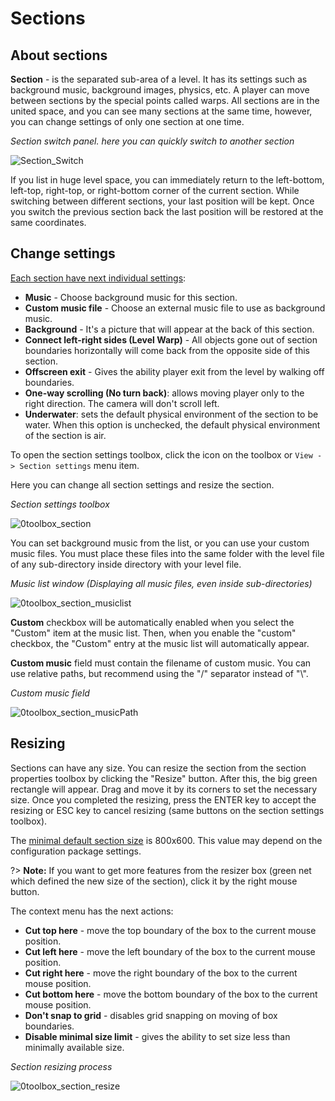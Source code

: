 # Sections

## About sections

**Section** - is the separated sub-area of a level. It has its settings such as background music, background images, physics, etc. A player can move between sections by the special points called warps. All sections are in the united space, and you can see many sections at the same time, however, you can change settings of only one section at one time.

_Section switch panel. here you can quickly switch to another section_

![Section_Switch](../screenshots/LevelEditing/Section_Switch.png ':no-zoom')

If you list in huge level space, you can immediately return to the left-bottom, left-top, right-top, or right-bottom corner of the current section. While switching between different sections, your last position will be kept. Оnce you switch the previous section back the last position will be restored at the same coordinates.

## Change settings

<u>Each section have next individual settings</u>:

- **Music** - Choose background music for this section.
- **Custom music file** - Choose an external music file to use as background music.
- **Background** - It's a picture that will appear at the back of this section.
- **Connect left-right sides (Level Warp)** - All objects gone out of section boundaries horizontally will come back from the opposite side of this section.
- **Offscreen exit** - Gives the ability player exit from the level by walking off boundaries.
- **One-way scrolling (No turn back)**: allows moving player only to the right direction. The camera will don't scroll left.
- **Underwater**: sets the default physical environment of the section to be water. When this option is unchecked, the default physical environment of the section is air.

To open the section settings toolbox, click the icon on the toolbox or `View -> Section settings` menu item.

Here you can change all section settings and resize the section.

_Section settings toolbox_

![0toolbox_section](../screenshots/LevelEditing/Section/0toolbox_section.png)

You can set background music from the list, or you can use your custom music files. You must place these files into the same folder with the level file of any sub-directory inside directory with your level file.

_Music list window (Displaying all music files, even inside sub-directories)_

![0toolbox_section_musiclist](../screenshots/LevelEditing/Section/0toolbox_section_musiclist.png)


**Custom** checkbox will be automatically enabled when you select the "Custom" item at the music list. Then, when you enable the "custom" checkbox, the "Custom" entry at the music list will automatically appear.

**Custom music** field must contain the filename of custom music. You can use relative paths, but recommend using the "/" separator instead of "\\".

_Custom music field_

![0toolbox_section_musicPath](../screenshots/LevelEditing/Section/0toolbox_section_musicPath.png ':no-zoom')

## Resizing

Sections can have any size. You can resize the section from the section properties toolbox by clicking the "Resize" button. After this, the big green rectangle will appear. Drag and move it by its corners to set the necessary size. Once you completed the resizing, press the ENTER key to accept the resizing or ESC key to cancel resizing (same buttons on the section settings toolbox).

The <u>minimal default section size</u> is 800x600. This value may depend on the configuration package settings.

?> **Note:** If you want to get more features from the resizer box (green net which defined the new size of the section), click it by the right mouse button.

The context menu has the next actions:
* **Cut top here** - move the top boundary of the box to the current mouse position.
* **Cut left here** - move the left boundary of the box to the current mouse position.
* **Cut right here** - move the right boundary of the box to the current mouse position.
* **Cut bottom here** - move the bottom boundary of the box to the current mouse position.
* **Don't snap to grid** - disables grid snapping on moving of box boundaries.
* **Disable minimal size limit** - gives the ability to set size less than minimally available size.

_Section resizing process_

![0toolbox_section_resize](../screenshots/LevelEditing/Section/0toolbox_section_resize.png)
